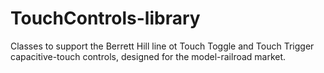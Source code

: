 # TouchControls-library
Classes to support the Berrett Hill line ot Touch Toggle and Touch Trigger capacitive-touch controls, designed for the model-railroad market.
